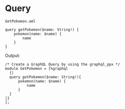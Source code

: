 # Query

`GetPokemon.aml`

```
query getPokemon($name: String!) {
    pokemon(name: $name) {
        name
    }
}
```

Output:

```reason
/* Create a GraphQL Query by using the graphql_ppx */
module GetPokemon = [%graphql
  {|
  query getPokemon($name: String!){
      pokemon(name: $name) {
          name
      }
  }
|}
];
```
